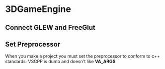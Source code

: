 # 3DGameEngine

## Connect GLEW and FreeGlut

## Set Preprocessor

When you make a project you must set the preprocessor to conform to c++ standards. VSCPP is dumb and doesn't like __VA_ARGS__